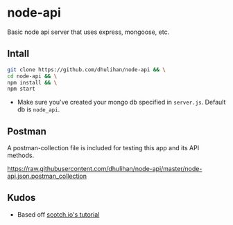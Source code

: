 # node-api

Basic node api server that uses express, mongoose, etc.

## Intall

```sh
git clone https://github.com/dhulihan/node-api && \
cd node-api && \
npm install && \
npm start 
```

* Make sure you've created your mongo db specified in `server.js`. Default db is `node_api`.

## Postman

A postman-collection file is included for testing this app and its API methods.

https://raw.githubusercontent.com/dhulihan/node-api/master/node-api.json.postman_collection

## Kudos

* Based off [scotch.io's tutorial](https://scotch.io/tutorials/build-a-restful-api-using-node-and-express-4)

